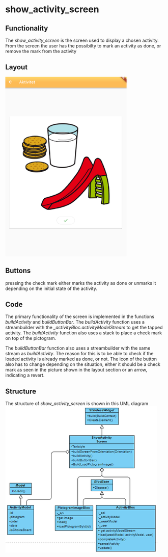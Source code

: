 # show_activity_screen

## Functionality
The *show_activity_screen* is the screen used to display a chosen activity. From the screen the user has the possibilty to mark an activity as done, or remove the mark from the activity

## Layout
![Screen used to show an activity](../pictures/show_activity_screen.png)


## Buttons
pressing the check mark either marks the activity as done or unmarks it depending on the initial state of the activity.

## Code
The primary functionality of the screen is implemented in the functions *buildActivity* and *buildButtonBar*. The *buildActivity* function uses a streambuilder with the *_activityBloc.activityModelStream* to get the tapped activity. The *buildActivity* function also uses a stack to place a check mark on top of the pictogram.

The *buildButtonBar* function also uses a streambuilder with the same stream as *buildActivity*. The reason for this is to be able to check if the loaded activity is already marked as done, or not. The icon of the button also has to change depending on the situation, either it should be a check mark as seen in the picture shown in the layout section or an arrow, indicating a revert. 

## Structure
The structure of *show_activity_screen* is shown in this UML diagram
![Screen used to show an activity](../pictures/showActivityScreen.png)

